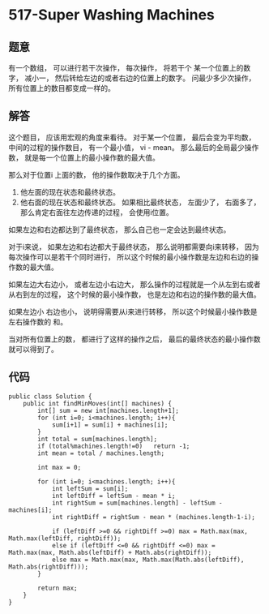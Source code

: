 # 517-Super Washing Machines
## 题意
有一个数组， 可以进行若干次操作， 每次操作， 将若干个 某一个位置上的数字， 减小一， 然后转给左边的或者右边的位置上的数字。 问最少多少次操作， 所有位置上的数目都变成一样的。

## 解答
这个题目， 应该用宏观的角度来看待。 对于某一个位置， 最后会变为平均数， 中间的过程的操作数目， 有一个最小值， vi - mean。 那么最后的全局最少操作数， 就是每一个位置上的最小操作数的最大值。

那么对于位置i 上面的数， 他的操作数取决于几个方面。

1. 他左面的现在状态和最终状态。
2. 他右面的现在状态和最终状态。 如果相比最终状态， 左面少了， 右面多了， 那么肯定右面往左边传递的过程， 会使用i位置。

如果左边和右边都达到了最终状态， 那么自己也一定会达到最终状态。

对于i来说， 如果左边和右边都大于最终状态， 那么说明都需要向i来转移， 因为每次操作可以是若干个同时进行， 所以这个时候的最小操作数是左边和右边的操作数的最大值。

如果左边大右边小， 或者左边小右边大， 那么操作的过程就是一个从左到右或者从右到左的过程， 这个时候的最小操作数， 也是左边和右边的操作数的最大值。

如果左边小 右边也小， 说明得需要从i来进行转移， 所以这个时候最小操作数是 左右操作数的 和。

当对所有位置上的数， 都进行了这样的操作之后， 最后的最终状态的最小操作数就可以得到了。

## 代码
```
public class Solution {
    public int findMinMoves(int[] machines) {
        int[] sum = new int[machines.length+1];
        for (int i=0; i<machines.length; i++){
            sum[i+1] = sum[i] + machines[i];
        }
        int total = sum[machines.length];
        if (total%machines.length!=0)   return -1;
        int mean = total / machines.length;
        
        int max = 0;
        
        for (int i=0; i<machines.length; i++){
            int leftSum = sum[i];
            int leftDiff = leftSum - mean * i;
            int rightSum = sum[machines.length] - leftSum - machines[i];
            int rightDiff = rightSum - mean * (machines.length-1-i);
            
            if (leftDiff >=0 && rightDiff >=0) max = Math.max(max, Math.max(leftDiff, rightDiff));
            else if (leftDiff <=0 && rightDiff <=0) max = Math.max(max, Math.abs(leftDiff) + Math.abs(rightDiff));
            else max = Math.max(max, Math.max(Math.abs(leftDiff), Math.abs(rightDiff)));
        }
        
        return max;
    }
}
```